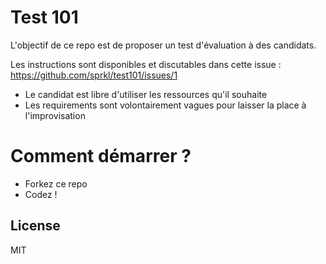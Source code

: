 # Test 101

L'objectif de ce repo est de proposer un test d'évaluation à des candidats.

Les instructions sont disponibles et discutables dans cette issue : https://github.com/sprkl/test101/issues/1

  - Le candidat est libre d'utiliser les ressources qu'il souhaite
  - Les requirements sont volontairement vagues pour laisser la place à l'improvisation

# Comment démarrer ?

  - Forkez ce repo
  - Codez !



License
----

MIT